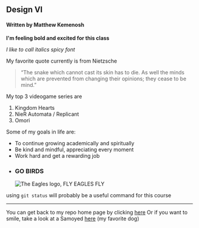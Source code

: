 ## Design VI 
#### Written by Matthew Kemenosh
**I'm feeling bold and excited for this class**

_I like to call italics spicy font_

My favorite quote currently is from Nietzsche 
> “The snake which cannot cast its skin has to die. As well the minds which are prevented from changing their opinions; they cease to be mind.”

My top 3 videogame series are 
1. Kingdom Hearts
2. NieR Automata / Replicant
3. Omori

Some of my goals in life are:
- To continue growing academically and spiritually
- Be kind and mindful, appreciating every moment
- Work hard and get a rewarding job 
- ### GO BIRDS
  ![The Eagles logo, FLY EAGLES FLY](https://b.fssta.com/uploads/application/nfl/team-logos/Eagles.png)

using `git status` will probably be a useful command for this course

---
You can get back to my repo home page by clicking [here](https://github.com/MattKemKH/CPE322/tree/main)
Or if you want to smile, take a look at a Samoyed [here](https://image.petmd.com/files/inline-images/samoyed-4.jpg?VersionId=2pXoyrhMGX5Q0FESF0ycnVPl8W8Cm484) (my favorite dog)
